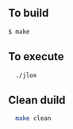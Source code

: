 ## To build
  
```sh
$ make
```

## To execute

```sh
  ./jlox
```

## Clean duild

```sh
  make clean
```
